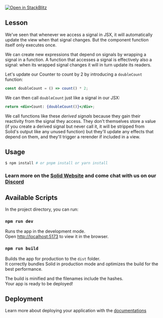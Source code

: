 [![Open in StackBlitz](https://developer.stackblitz.com/img/open_in_stackblitz.svg)](https://stackblitz.com/github/edivados/solid-tutorials/tree/main/tutorials/introduction_derived?file=src/main.jsx)

## Lesson

We've seen that whenever we access a signal in JSX, it will automatically update the view when that signal changes. But the component function itself only executes once. 

We can create new expressions that depend on signals by wrapping a signal in a function. A function that accesses a signal is effectively also a signal: when its wrapped signal changes it will in turn update its readers.

Let's update our Counter to count by 2 by introducing a `doubleCount` function:

```jsx
const doubleCount = () => count() * 2;
```

We can then call `doubleCount` just like a signal in our JSX: 
```jsx
return <div>Count: {doubleCount()}</div>;
```

We call functions like these _derived signals_ because they gain their reactivity from the signal they access. They don't themselves store a value (if you create a derived signal but never call it, it will be stripped from Solid's output like any unused function) but they'll update any effects that depend on them, and they'll trigger a rerender if included in a view.

## Usage

```bash
$ npm install # or pnpm install or yarn install
```

### Learn more on the [Solid Website](https://solidjs.com) and come chat with us on our [Discord](https://discord.com/invite/solidjs)

## Available Scripts

In the project directory, you can run:

### `npm run dev`

Runs the app in the development mode.<br>
Open [http://localhost:5173](http://localhost:5173) to view it in the browser.

### `npm run build`

Builds the app for production to the `dist` folder.<br>
It correctly bundles Solid in production mode and optimizes the build for the best performance.

The build is minified and the filenames include the hashes.<br>
Your app is ready to be deployed!

## Deployment

Learn more about deploying your application with the [documentations](https://vitejs.dev/guide/static-deploy.html)
